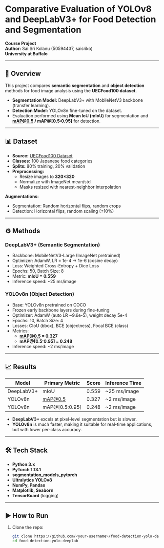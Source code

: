 # Comparative Evaluation of YOLOv8 and DeepLabV3+ for Food Detection and Segmentation

**Course Project**  
**Author:** Sai Sri Kolanu (50594437, saisriko)  
**University at Buffalo**  

---

## 📖 Overview
This project compares **semantic segmentation** and **object detection** methods for food image analysis using the **UECFood100 dataset**.  

- **Segmentation Model:** DeepLabV3+ with MobileNetV3 backbone (transfer learning).  
- **Detection Model:** YOLOv8n fine-tuned on the dataset.  
- Evaluation performed using **Mean IoU (mIoU)** for segmentation and **mAP@0.5 / mAP@[0.5:0.95]** for detection.  

---

## 📊 Dataset
- **Source:** [UECFood100 Dataset](http://foodcam.mobi/dataset100.html)  
- **Classes:** 100 Japanese food categories  
- **Splits:** 80% training, 20% validation  
- **Preprocessing:**
  - Resize images to **320×320**
  - Normalize with ImageNet mean/std
  - Masks resized with nearest-neighbor interpolation  

**Augmentations:**
- Segmentation: Random horizontal flips, random crops  
- Detection: Horizontal flips, random scaling (±10%)  

---

## ⚙️ Methods
### DeepLabV3+ (Semantic Segmentation)
- Backbone: MobileNetV3-Large (ImageNet pretrained)  
- Optimizer: AdamW, LR = 1e-4 → 1e-6 (cosine decay)  
- Loss: Weighted Cross-Entropy + Dice Loss  
- Epochs: 50, Batch Size: 8  
- Metric: **mIoU = 0.559**  
- Inference speed: ~25 ms/image  

### YOLOv8n (Object Detection)
- Base: YOLOv8n pretrained on COCO  
- Frozen early backbone layers during fine-tuning  
- Optimizer: AdamW (auto LR ~9.6e-5), weight decay 5e-4  
- Epochs: 10, Batch Size: 4  
- Losses: CIoU (bbox), BCE (objectness), Focal BCE (class)  
- Metrics:  
  - **mAP@0.5 = 0.327**  
  - **mAP@[0.5:0.95] = 0.248**  
- Inference speed: ~2 ms/image  

---

## 📈 Results
| Model        | Primary Metric | Score   | Inference Time |
|--------------|---------------|---------|----------------|
| DeepLabV3+   | mIoU          | 0.559   | ~25 ms/image   |
| YOLOv8n      | mAP@0.5       | 0.327   | ~2 ms/image    |
| YOLOv8n      | mAP@[0.5:0.95]| 0.248   | ~2 ms/image    |

- **DeepLabV3+** excels at pixel-level segmentation but is slower.  
- **YOLOv8n** is much faster, making it suitable for real-time applications, but with lower per-class accuracy.  

---

## 🛠️ Tech Stack
- **Python 3.x**
- **PyTorch 1.13.1**
- **segmentation_models_pytorch**
- **Ultralytics YOLOv8**
- **NumPy, Pandas**
- **Matplotlib, Seaborn**
- **TensorBoard** (logging)

---

## ▶️ How to Run
1. Clone the repo:
   ```bash
   git clone https://github.com/<your-username>/food-detection-yolo-deeplab.git
   cd food-detection-yolo-deeplab
